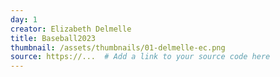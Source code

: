 ```yaml
---
day: 1
creator: Elizabeth Delmelle
title: Baseball2023
thumbnail: /assets/thumbnails/01-delmelle-ec.png
source: https://...  # Add a link to your source code here
---
```

